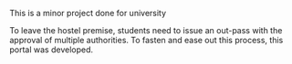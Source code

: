 This is a minor project done for university

To leave the hostel premise, students need to issue an out-pass with the approval of multiple authorities. To fasten and ease out this process, this portal was developed.
